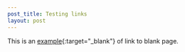 ```yaml
---
post_title: Testing links
layout: post
---
```


This is an [example](https:///google.com){:target="_blank"} of link to blank page.

